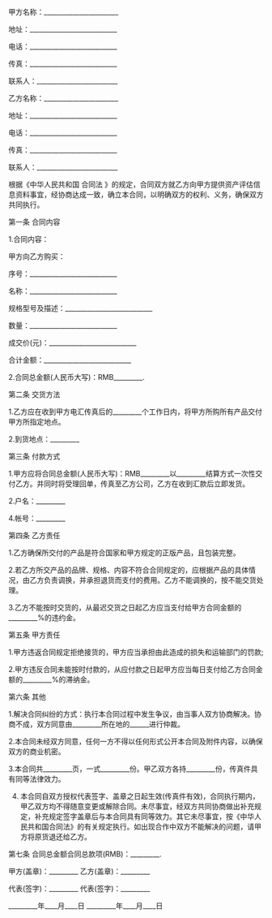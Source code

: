 
 


甲方名称：_______________________


地址：___________________________


电话：___________________________


传真：___________________________


联系人：_________________________


乙方名称：_______________________


地址：___________________________


电话：___________________________


传真：___________________________


联系人：_________________________


根据《中华人民共和国
合同法
》的规定，合同双方就乙方向甲方提供资产评估信息资料事宜，经协商达成一致，确立本合同，以明确双方的权利、义务，确保双方共同执行。


第一条 合同内容


1.合同内容：


甲方向乙方购买：


序号：___________________________


名称：___________________________


规格型号及描述：___________________________


数量：___________________________


成交价(元)：___________________________


合计金额：___________________________


2.合同总金额(人民币大写)：RMB_________.


第二条 交货方法


1.乙方应在收到甲方电汇传真后的_________个工作日内，将甲方所购所有产品交付甲方所指定地点。


2.到货地点：_________


第三条 付款方式


1.甲方应将合同总金额(人民币大写)：RMB_________以_________结算方式一次性交付乙方。并同时将受理回单，传真至乙方公司，乙方在收到汇款后立即发货。


2.户名：_________


4.帐号：_________


第四条 乙方责任


1.乙方确保所交付的产品是符合国家和甲方规定的正版产品，且包装完整。


2.若乙方所交产品的品牌、规格、内容不符合合同规定的，应根据产品的具体情况，由乙方负责调换，并承担退货而支付的费用。乙方不能调换的，按不能交货处理。


3.乙方不能按时交货的，从最迟交货之日起乙方应当支付给甲方合同金额的_________%的违约金。


第五条 甲方责任


1.甲方违返合同规定拒绝接货的，甲方应当承担由此造成的损失和运输部门的罚款;


2.甲方违反合同未能按时付款的，从应付款之日起甲方应当每日支付给乙方合同金额的_________%的滞纳金。


第六条 其他


1.解决合同纠纷的方式：执行本合同过程中发生争议，由当事人双方协商解决。协商不成，双方同意由_________所在地的______进行仲裁。


2.本合同未经双方同意，任何一方不得以任何形式公开本合同及附件内容，以确保双方的商业机密。


3.本合同共_________页，一式_________份。甲乙双方各持_________份，传真件具有同等法律效力。


4. 本合同自双方授权代表签字、盖章之日起生效(传真件有效)，合同执行期内，甲乙双方均不得随意变更或解除合同。未尽事宜，经双方共同协商做出补充规定，补充规定签字盖章后与本合同具有同等效力。其它未尽事宜，按《中华人民共和国合同法》的有关规定执行。如出现合作中双方不能解决的问题，请甲方将原货退还给乙方。


第七条 合同总金额合同总款项(RMB)：_________.


甲方(盖章)：_________ 乙方(盖章)：_________


代表(签字)：_________ 代表(签字)：_________


_________年____月____日 _________年____月____日
 


 

 
 
 
 
 
  


  
 

  


  


  
 
 
 
 

